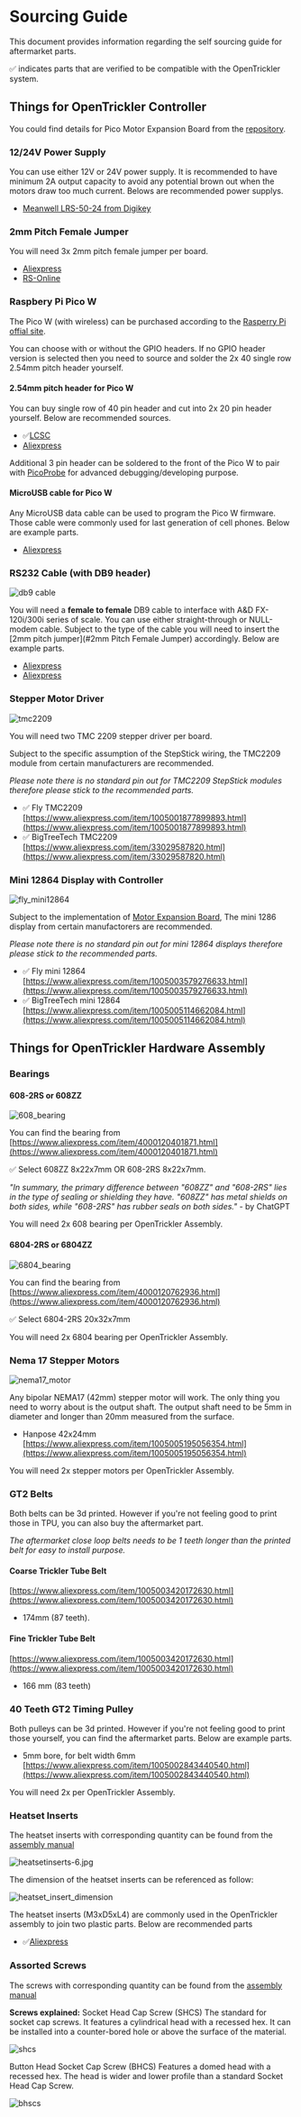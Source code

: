 # Sourcing Guide

This document provides information regarding the self sourcing guide for aftermarket parts. 

✅ indicates parts that are verified to be compatible with the OpenTrickler system. 

## Things for OpenTrickler Controller

You could find details for Pico Motor Expansion Board from the [repository](https://github.com/eamars/RaspberryPi-Pico-Motor-Expansion-Board).

### 12/24V Power Supply

You can use either 12V or 24V power supply. It is recommended to have minimum 2A output capacity to avoid any potential brown out when the motors draw too much current. Belows are recommended power supplys. 

* [Meanwell LRS-50-24 from Digikey](https://www.digikey.co.nz/en/products/detail/mean-well-usa-inc/LRS-50-24/7705048)

### 2mm Pitch Female Jumper

You will need 3x 2mm pitch female jumper per board. 

* [Aliexpress](https://www.aliexpress.com/item/3256803974952256.html)
* [RS-Online](https://nz.rs-online.com/web/p/jumpers-shunts/6742404)

### Raspbery Pi Pico W

The Pico W (with wireless) can be purchased according to the [Rasperry Pi offial site](https://www.raspberrypi.com/products/raspberry-pi-pico/?variant=raspberry-pi-pico-w). 

You can choose with or without the GPIO headers. If no GPIO header version is selected then you need to source and solder the 2x 40 single row 2.54mm pitch header yourself. 

#### 2.54mm pitch header for Pico W

You can buy single row of 40 pin header and cut into 2x 20 pin header yourself. Below are recommended sources. 

* ✅[LCSC](https://www.lcsc.com/product-detail/_ZHOURI-_C2977586.html)
* [Aliexpress](https://www.aliexpress.com/item/3256805561549792.html)

Additional 3 pin header can be soldered to the front of the Pico W to pair with [PicoProbe](https://github.com/raspberrypi/picoprobe) for advanced debugging/developing purpose.

#### MicroUSB cable for Pico W

Any MicroUSB data cable can be used to program the Pico W firmware. Those cable were commonly used for last generation of cell phones. Below are example parts. 

* [Aliexpress](https://www.aliexpress.com/item/3256805656009583.html)

### RS232 Cable (with DB9 header)

![db9 cable](Resources/Leader-CBAT-DB9NULL-FF-3.jpg)

You will need a **female to female** DB9 cable to interface with A&D FX-120i/300i series of scale. You can use either straight-through or NULL-modem cable. Subject to the type of the cable you will need to insert the [2mm pitch jumper](#2mm Pitch Female Jumper) accordingly. Below are example parts. 

* [Aliexpress](https://www.aliexpress.com/item/3256805572553474.html)
* [Aliexpress](https://www.aliexpress.com/item/3256805240818006.html)

### Stepper Motor Driver

![tmc2209](Resources/fly_tmc2209.jpg)

You will need two TMC 2209 stepper driver per board. 

Subject to the specific assumption of the StepStick wiring, the TMC2209 module from certain manufacturers are recommended. 

*Please note there is no standard pin out for TMC2209 StepStick modules therefore please stick to the recommended parts.*

* ✅ Fly TMC2209 [https://www.aliexpress.com/item/1005001877899893.html](https://www.aliexpress.com/item/1005001877899893.html)
* ✅ BigTreeTech TMC2209 [https://www.aliexpress.com/item/33029587820.html](https://www.aliexpress.com/item/33029587820.html)

### Mini 12864 Display with Controller

![fly_mini12864](Resources/fly_mini12864_display.jpg)

Subject to the implementation of [Motor Expansion Board](https://github.com/eamars/RaspberryPi-Pico-Motor-Expansion-Board), The mini 1286 display from certain manufactorers are recommended.

*Please note there is no standard pin out for mini 12864 displays therefore please stick to the recommended parts.*

* ✅ Fly mini 12864 [https://www.aliexpress.com/item/1005003579276633.html](https://www.aliexpress.com/item/1005003579276633.html)
* ✅ BigTreeTech mini 12864 [https://www.aliexpress.com/item/1005005114662084.html](https://www.aliexpress.com/item/1005005114662084.html)

## Things for OpenTrickler Hardware Assembly

### Bearings

#### 608-2RS or 608ZZ

![608_bearing](Resources/608-2rs_bearing.jpg)

You can find the bearing from [https://www.aliexpress.com/item/4000120401871.html](https://www.aliexpress.com/item/4000120401871.html)

✅ Select 608ZZ 8x22x7mm OR 608-2RS 8x22x7mm. 

*"In summary, the primary difference between "608ZZ" and "608-2RS" lies in the type of sealing or shielding they have. "608ZZ" has metal shields on both sides, while "608-2RS" has rubber seals on both sides."* - by ChatGPT

You will need 2x 608 bearing per OpenTrickler Assembly.

#### 6804-2RS or 6804ZZ

![6804_bearing](Resources/6804-2rs_bearing.jpg)

You can find the bearing from [https://www.aliexpress.com/item/4000120762936.html](https://www.aliexpress.com/item/4000120762936.html)

✅ Select 6804-2RS 20x32x7mm 

You will need 2x 6804 bearing per OpenTrickler Assembly.

### Nema 17 Stepper Motors

![nema17_motor](Resources/nema17_motor.jpg)

Any bipolar NEMA17 (42mm) stepper motor will work. The only thing you need to worry about is the output shaft. The output shaft need to be 5mm in diameter and longer than 20mm measured from the surface. 

* Hanpose 42x24mm [https://www.aliexpress.com/item/1005005195056354.html](https://www.aliexpress.com/item/1005005195056354.html)

You will need 2x stepper motors per OpenTrickler Assembly.

### GT2 Belts

Both belts can be 3d printed. However if you're not feeling good to print those in TPU, you can also buy the aftermarket part. 

*The aftermarket close loop belts needs to be 1 teeth longer than the printed belt for easy to install purpose.*

#### Coarse Trickler Tube Belt

[https://www.aliexpress.com/item/1005003420172630.html](https://www.aliexpress.com/item/1005003420172630.html)

* 174mm (87 teeth). 

#### Fine Trickler Tube Belt

[https://www.aliexpress.com/item/1005003420172630.html](https://www.aliexpress.com/item/1005003420172630.html)

* 166 mm (83 teeth)

### 40 Teeth GT2 Timing Pulley

Both pulleys can be 3d printed. However if you're not feeling good to print those yourself, you can find the aftermarket parts. Below are example parts. 

* 5mm bore, for belt width 6mm [https://www.aliexpress.com/item/1005002843440540.html](https://www.aliexpress.com/item/1005002843440540.html)

You will need 2x per OpenTrickler Assembly.

### Heatset Inserts

The heatset inserts with corresponding quantity can be found from the [assembly manual](assembly.md)

![heatsetinserts-6.jpg](Resources/heatsetinserts-6.jpg)

The dimension of the heatset inserts can be referenced as follow:

![heatset_insert_dimension](Resources/heatset_insert_dimension.png)

The heatset inserts (M3xD5xL4) are commonly used in the OpenTrickler assembly to join two plastic parts. Below are recommended parts

* ✅[Aliexpress](https://www.aliexpress.com/item/4000232858343.html)

### Assorted Screws

The screws with corresponding quantity can be found from the [assembly manual](assembly.md)

**Screws explained:** 
Socket Head Cap Screw (SHCS) The standard for socket cap screws. It features a cylindrical head with a recessed hex. It can be installed into a counter-bored hole or above the surface of the material.

![shcs](Resources/shcs.png)

Button Head Socket Cap Screw (BHCS) Features a domed head with a recessed hex. The head is wider and lower profile than a standard Socket Head Cap Screw.

![bhscs](Resources/bhscs.png)
